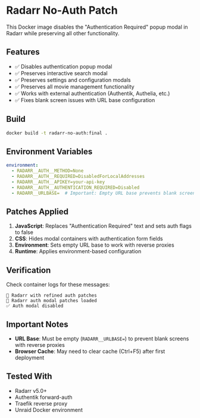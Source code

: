 # Radarr No-Auth Patch

This Docker image disables the "Authentication Required" popup modal in Radarr while preserving all other functionality.

## Features

- ✅ Disables authentication popup modal
- ✅ Preserves interactive search modal
- ✅ Preserves settings and configuration modals  
- ✅ Preserves all movie management functionality
- ✅ Works with external authentication (Authentik, Authelia, etc.)
- ✅ Fixes blank screen issues with URL base configuration

## Build

```bash
docker build -t radarr-no-auth:final .
```

## Environment Variables

```yaml
environment:
  - RADARR__AUTH__METHOD=None
  - RADARR__AUTH__REQUIRED=DisabledForLocalAddresses
  - RADARR__AUTH__APIKEY=your-api-key
  - RADARR__AUTH__AUTHENTICATION_REQUIRED=Disabled
  - RADARR__URLBASE=  # Important: Empty URL base prevents blank screen
```

## Patches Applied

1. **JavaScript**: Replaces "Authentication Required" text and sets auth flags to false
2. **CSS**: Hides modal containers with authentication form fields  
3. **Environment**: Sets empty URL base to work with reverse proxies
4. **Runtime**: Applies environment-based configuration

## Verification

Check container logs for these messages:
```
🚀 Radarr with refined auth patches
🎯 Radarr auth modal patches loaded  
✅ Auth modal disabled
```

## Important Notes

- **URL Base**: Must be empty (`RADARR__URLBASE=`) to prevent blank screens with reverse proxies
- **Browser Cache**: May need to clear cache (Ctrl+F5) after first deployment

## Tested With

- Radarr v5.0+
- Authentik forward-auth
- Traefik reverse proxy  
- Unraid Docker environment
